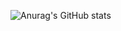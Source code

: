![Anurag's GitHub stats](https://github-readme-stats.vercel.app/api?username=supergczh&show_icons=true&theme=radical)
